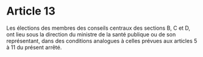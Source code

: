 # Article 13

Les élections des membres des conseils centraux des sections B, C et D, ont lieu sous la direction du ministre de la santé publique ou de son représentant, dans des conditions analogues à celles prévues aux articles 5 à 11 du présent arrêté.
